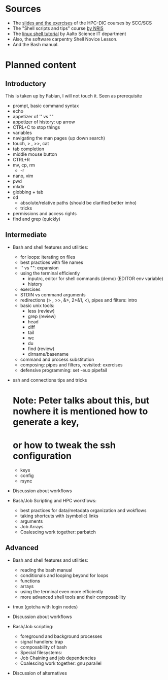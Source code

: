 # Sources 

- The [slides and the exercises](./SCC-existing-material) of the HPC-DIC courses by SCC/SCS
- The "Shell scripts and tips" course [by NRIS](https://training.pages.sigma2.no/tutorials/shell-scripts-and-tips/)
- The [linux shell tutorial](https://aaltoscicomp.github.io/linux-shell/) by Aalto Science IT department 
- Also, the software carpentry Shell Novice Lesson.
- And the Bash manual.

# Planned content
## Introductory
This is taken up by Fabian, I will not touch it. 
Seen as prerequisite

- prompt, basic command syntax
- echo
- appetizer of '' vs ""
- appetizer of history: up arrow
- CTRL+C to stop things
- variables
- navigating the man pages (up down search)
- touch, > , >>, cat
- tab completion
- middle mouse button
- CTRL+R
- mv, cp, rm
  - -r 
- nano, vim
- pwd
- mkdir
- globbing + tab
- cd 
  - absolute/relative paths (should be clarified better imho)
  - tricks
- permissions and access rights
- find and grep (quickly)

## Intermediate
- Bash and shell features and utilities:
  - for loops: iterating on files
  - best practices with file names
  - '' vs "": expansion
  - using the terminal efficiently 
    - inputrc, editor for shell commands (demo) (EDITOR env variable)
    - history 
  - exercises
  - STDIN vs command arguments
  - redirections (> , >>, &>, 2>&1, <), pipes and filters: intro
  - basic unix tools:
    - less (review)
    - grep (review)
    - head
    - diff
    - tail
    - wc 
    - du
    - find (review)
    - dirname/basename
  - command and process substitution
  - composing: pipes and filters, revisited: exercises
  - defensive programming: set -euo pipefail

- ssh and connections tips and tricks
  # Note: Peter talks about this, but nowhere it is mentioned how to generate a key,
  # or how to tweak the ssh configuration
  - keys
  - config
  - rsync

- Discussion about workflows 
- Bash/Job Scripting and HPC workflows:
  - best practices for data/metadata organization and wokflows
  - taking shortcuts with (symbolic) links
  - arguments
  - Job Arrays
  - Coalescing work together: parbatch


## Advanced

- Bash and shell features and utilities:
  - reading the bash manual
  - conditionals and looping beyond for loops
  - functions
  - arrays
  - using the terminal even more efficiently
  - more advanced shell tools and their composability

- tmux (gotcha with login nodes)
- Discussion about workflows 
- Bash/Job scripting:
  - foreground and background processes
  - signal handlers: trap
  - composability of bash 
  - Special filesystems: 
  - Job Chaining and job dependencies
  - Coalescing work together: gnu parallel

- Discussion of alternatives



